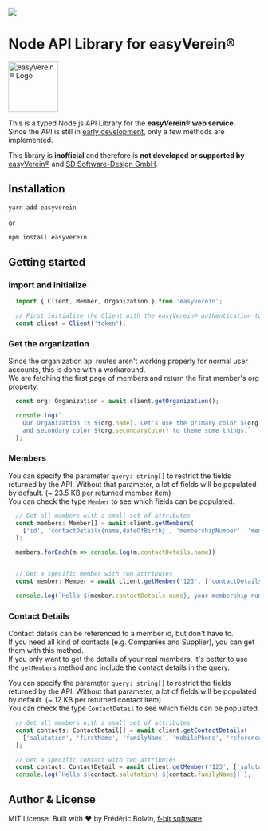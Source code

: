 [<img src="https://img.shields.io/npm/v/easyverein">](https://www.npmjs.com/package/easyverein)

# Node API Library for easyVerein®  
 <img src="https://easyverein.com/static/logo.png" alt="easyVerein® Logo" height="100">

This is a typed Node.js API Library for the **easyVerein® web service**.  
Since the API is still in [early development](https://easyverein.com/api/v1/), only a few methods are implemented.  

This library is **inofficial** and therefore is **not developed or supported by** [easyVerein®](https://easyverein.com/) and [SD Software-Design GmbH](https://software-design.de/).

## Installation
```bash
yarn add easyverein
```
or
```bash
npm install easyverein
```

## Getting started

### Import and initialize
```typescript
  import { Client, Member, Organization } from 'easyverein';

  // First initialize the Client with the easyVerein® authentication token.
  const client = Client('token');
```
### Get the organization
Since the organization api routes aren't working properly for normal user accounts, this is done with a workaround.  
We are fetching the first page of members and return the first member's org property.  

```typescript
  const org: Organization = await client.getOrganization();

  console.log(`
    Our Organization is ${org.name}. Let's use the primary color ${org.primaryColor}
    and secondary color ${org.secondaryColor} to theme some things.`
  );
```
### Members
You can specify the parameter `query: string[]` to restrict the fields returned by the API.
Without that parameter, a lot of fields will be populated by default. (~ 23.5 KB per returned member item)  
You can check the type `Member` to see which fields can be populated.

```typescript
  // Get all members with a small set of attributes
  const members: Member[] = await client.getMembers(
    ['id', 'contactDetails{name,dateOfBirth}', 'membershipNumber', 'memberGroups', 'joinDate']
  );

  members.forEach(m => console.log(m.contactDetails.name))


  // Get a specific member with two attributes
  const member: Member = await client.getMember('123', ['contactDetails{name}', 'membershipNumber']);

  console.log(`Hello ${member.contactDetails.name}, your membership number is ${member.membershipNumber}.`);
```

### Contact Details
Contact details can be referenced to a member id, but don't have to.  
If you need all kind of contacts (e.g. Companies and Supplier), you can get them with this method.  
If you only want to get the details of your real members, it's better to use the `getMembers` method and include the contact details in the query.  
  
You can specify the parameter `query: string[]` to restrict the fields returned by the API.
Without that parameter, a lot of fields will be populated by default. (~ 12 KB per returned contact item)  
You can check the type `ContactDetail` to see which fields can be populated.

```typescript
  // Get all members with a small set of attributes
  const contacts: ContactDetail[] = await client.getContactDetails(
    ['salutation', 'firstName', 'familyName', 'mobilePhone', 'referencedMemberPK']
  );

  // Get a specific contact with two attributes
  const contact: ContactDetail = await client.getMember('123', ['salutation', 'familyName']);
  console.log(`Hello ${contact.salutation} ${contact.familyName}!`);
```

## Author & License
MIT License. Built with ❤️ by Frédéric Bolvin, [f-bit software](https://f-bit.software).  
